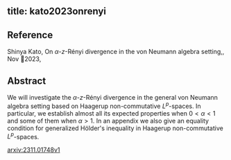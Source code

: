 title: kato2023onrenyi
---


## Reference

Shinya Kato, On $\alpha$-$z$-Rényi divergence in the von Neumann algebra setting,, Nov 2023,

## Abstract 
We will investigate the $\alpha$-$z$-Rényi divergence in the general von Neumann algebra setting based on Haagerup non-commutative $L^p$-spaces. In particular, we establish almost all its expected properties when $0 < \alpha < 1$ and some of them when $\alpha > 1$. In an appendix we also give an equality condition for generalized Hölder's inequality in Haagerup non-commutative $L^p$-spaces.
    

[arxiv:2311.01748v1](https://arxiv.org/abs/2311.01748v1)
